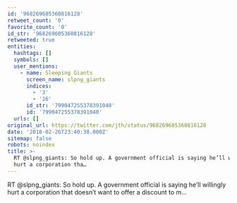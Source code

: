 ```yaml
---
id: '968269605360816128'
retweet_count: '0'
favorite_count: '0'
id_str: '968269605360816128'
retweeted: true
entities:
  hashtags: []
  symbols: []
  user_mentions:
    - name: Sleeping Giants
      screen_name: slpng_giants
      indices:
        - '3'
        - '16'
      id_str: '799047255378391040'
      id: '799047255378391040'
  urls: []
original_url: https://twitter.com/jth/status/968269605360816128
date: '2018-02-26T23:40:38.000Z'
sitemap: false
robots: noindex
title: >-
  RT @slpng_giants: So hold up. A government official is saying he’ll willingly
  hurt a corporation tha…
---
```


RT @slpng_giants: So hold up. A government official is saying he’ll willingly hurt a corporation that doesn’t want to offer a discount to m…
